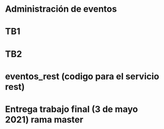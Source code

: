 # Administración de eventos  
# TB1 
# TB2
# eventos_rest (codigo para el servicio rest)
# Entrega trabajo final (3 de mayo 2021) rama master
